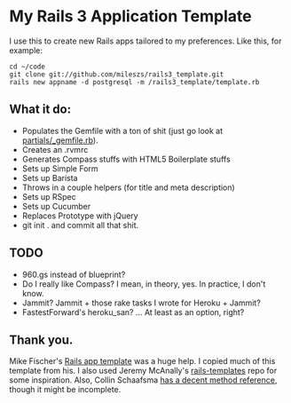 # My Rails 3 Application Template

I use this to create new Rails apps tailored to my preferences. Like this, for example:

    cd ~/code
    git clone git://github.com/mileszs/rails3_template.git
    rails new appname -d postgresql -m /rails3_template/template.rb

## What it do:
+ Populates the Gemfile with a ton of shit (just go look at [partials/_gemfile.rb](https://github.com/mileszs/rails3_template/blob/master/partials/_gemfile.rb)).
+ Creates an .rvmrc
+ Generates Compass stuffs with HTML5 Boilerplate stuffs
+ Sets up Simple Form
+ Sets up Barista
+ Throws in a couple helpers (for title and meta description)
+ Sets up RSpec
+ Sets up Cucumber
+ Replaces Prototype with jQuery
+ git init . and commit all that shit.

## TODO
+ 960.gs instead of blueprint?
+ Do I really like Compass? I mean, in theory, yes. In practice, I don't know.
+ Jammit? Jammit + those rake tasks I wrote for Heroku + Jammit?
+ FastestForward's heroku_san? ... At least as an option, right?

## Thank you.

Mike Fischer's [Rails app template](http://thelastpixel.net/2010/11/21/rails-3-application-template/) was a huge help. I copied much of this template from his. I also used Jeremy McAnally's [rails-templates](https://github.com/jm/rails-templates) repo for some inspiration. Also, Collin Schaafsma [has a decent method reference](http://quickleft.com/blog/rails-application-templates), though it might be incomplete.
